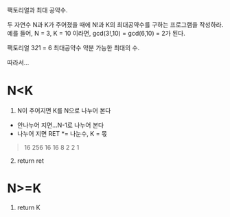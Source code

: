 팩토리얼과 최대 공약수.

두 자연수 N과 K가 주어졌을 때에 N!과 K의 최대공약수를 구하는 프로그램을 작성하라.
예를 들어, N = 3, K = 10 이라면, gcd(3!,10) = gcd(6,10) = 2가 된다.

팩토리얼 3*2*1 = 6
최대공약수 약분 가능한 최대의 수.

따라서...

# N<K
1. N이 주어지면 K를 N으로 나누어 본다
* 안나누어 지면...N-1로 나누어 본다
* 나누어 지면 RET *= 나눈수, K = 몫
> 16 256
> 16 16
> 8  2
> 2  1
2. return ret

# N>=K 
1. return K
